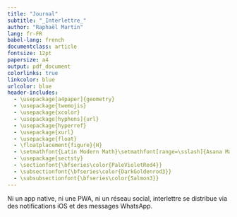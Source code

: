 ```yaml
---
title: "Journal"
subtitle: "_Interlettre_"
author: "Raphaël Martin"
lang: fr-FR
babel-lang: french
documentclass: article
fontsize: 12pt
papersize: a4
output: pdf_document
colorlinks: true
linkcolor: blue
urlcolor: blue
header-includes:
  - \usepackage[a4paper]{geometry}
  - \usepackage{twemojis}
  - \usepackage{xcolor}
  - \usepackage[hyphens]{url}
  - \usepackage{hyperref}
  - \usepackage{xurl}
  - \usepackage{float}
  - \floatplacement{figure}{H}
  - \setmathfont{Latin Modern Math}\setmathfont[range=\sslash]{Asana Math}
  - \usepackage{sectsty}
  - \sectionfont{\bfseries\color{PaleVioletRed4}}
  - \subsectionfont{\bfseries\color{DarkGoldenrod3}}
  - \subsubsectionfont{\bfseries\color{Salmon3}}
---
```


Ni un app native, ni une PWA, ni un réseau social, interlettre se distribue via des notifications iOS et des messages WhatsApp.